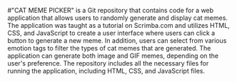 #"CAT MEME PICKER"
is a Git repository that contains code for a web application that allows users to randomly generate and display cat memes. The application was taught as a tutorial on Scrimba.com and utilizes HTML, CSS, and JavaScript to create a user interface where users can click a button to generate a new meme. In addition, users can select from various emotion tags to filter the types of cat memes that are generated. The application can generate both image and GIF memes, depending on the user's preference. The repository includes all the necessary files for running the application, including HTML, CSS, and JavaScript files.
